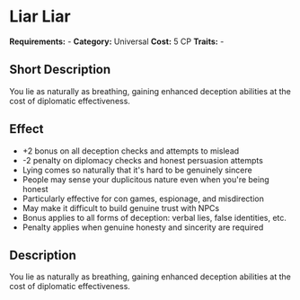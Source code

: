 # Liar Liar

**Requirements:** -
**Category:** Universal
**Cost:** 5 CP
**Traits:** -


## Short Description
You lie as naturally as breathing, gaining enhanced deception abilities at the cost of diplomatic effectiveness.

## Effect
- +2 bonus on all deception checks and attempts to mislead
- -2 penalty on diplomacy checks and honest persuasion attempts
- Lying comes so naturally that it's hard to be genuinely sincere
- People may sense your duplicitous nature even when you're being honest
- Particularly effective for con games, espionage, and misdirection
- May make it difficult to build genuine trust with NPCs
- Bonus applies to all forms of deception: verbal lies, false identities, etc.
- Penalty applies when genuine honesty and sincerity are required

## Description
You lie as naturally as breathing, gaining enhanced deception abilities at the cost of diplomatic effectiveness.